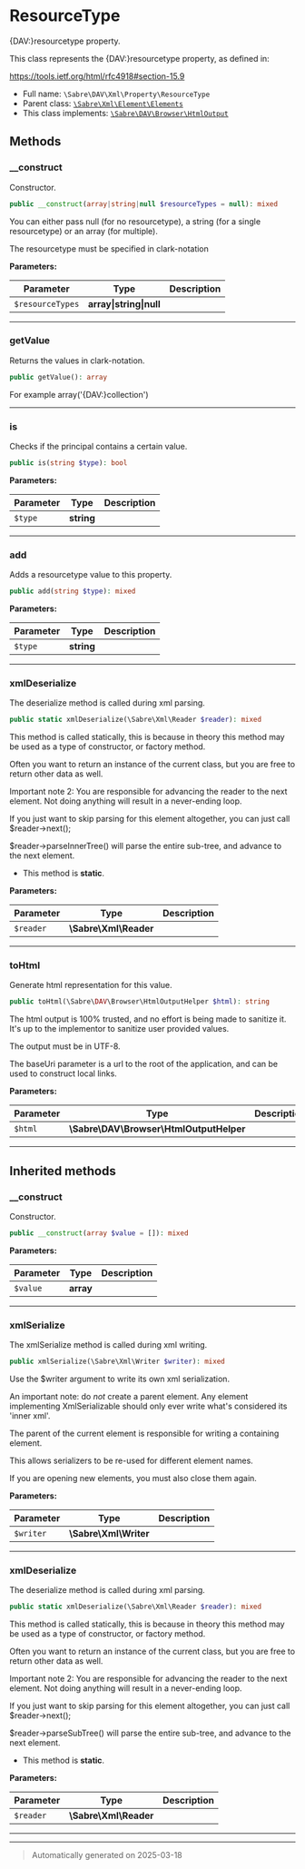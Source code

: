 
# ResourceType

{DAV:}resourcetype property.

This class represents the {DAV:}resourcetype property, as defined in:

https://tools.ietf.org/html/rfc4918#section-15.9

* Full name: `\Sabre\DAV\Xml\Property\ResourceType`
* Parent class: [`\Sabre\Xml\Element\Elements`](../../../Xml/Element/Elements.md)
* This class implements:
[`\Sabre\DAV\Browser\HtmlOutput`](../../Browser/HtmlOutput.md)




## Methods


### __construct

Constructor.

```php
public __construct(array|string|null $resourceTypes = null): mixed
```

You can either pass null (for no resourcetype), a string (for a single
resourcetype) or an array (for multiple).

The resourcetype must be specified in clark-notation






**Parameters:**

| Parameter | Type | Description |
|-----------|------|-------------|
| `$resourceTypes` | **array&#124;string&#124;null** |  |





***

### getValue

Returns the values in clark-notation.

```php
public getValue(): array
```

For example array('{DAV:}collection')










***

### is

Checks if the principal contains a certain value.

```php
public is(string $type): bool
```








**Parameters:**

| Parameter | Type | Description |
|-----------|------|-------------|
| `$type` | **string** |  |





***

### add

Adds a resourcetype value to this property.

```php
public add(string $type): mixed
```








**Parameters:**

| Parameter | Type | Description |
|-----------|------|-------------|
| `$type` | **string** |  |





***

### xmlDeserialize

The deserialize method is called during xml parsing.

```php
public static xmlDeserialize(\Sabre\Xml\Reader $reader): mixed
```

This method is called statically, this is because in theory this method
may be used as a type of constructor, or factory method.

Often you want to return an instance of the current class, but you are
free to return other data as well.

Important note 2: You are responsible for advancing the reader to the
next element. Not doing anything will result in a never-ending loop.

If you just want to skip parsing for this element altogether, you can
just call $reader->next();

$reader->parseInnerTree() will parse the entire sub-tree, and advance to
the next element.

* This method is **static**.




**Parameters:**

| Parameter | Type | Description |
|-----------|------|-------------|
| `$reader` | **\Sabre\Xml\Reader** |  |





***

### toHtml

Generate html representation for this value.

```php
public toHtml(\Sabre\DAV\Browser\HtmlOutputHelper $html): string
```

The html output is 100% trusted, and no effort is being made to sanitize
it. It's up to the implementor to sanitize user provided values.

The output must be in UTF-8.

The baseUri parameter is a url to the root of the application, and can
be used to construct local links.






**Parameters:**

| Parameter | Type | Description |
|-----------|------|-------------|
| `$html` | **\Sabre\DAV\Browser\HtmlOutputHelper** |  |





***


## Inherited methods


### __construct

Constructor.

```php
public __construct(array $value = []): mixed
```








**Parameters:**

| Parameter | Type | Description |
|-----------|------|-------------|
| `$value` | **array** |  |





***

### xmlSerialize

The xmlSerialize method is called during xml writing.

```php
public xmlSerialize(\Sabre\Xml\Writer $writer): mixed
```

Use the $writer argument to write its own xml serialization.

An important note: do _not_ create a parent element. Any element
implementing XmlSerializable should only ever write what's considered
its 'inner xml'.

The parent of the current element is responsible for writing a
containing element.

This allows serializers to be re-used for different element names.

If you are opening new elements, you must also close them again.






**Parameters:**

| Parameter | Type | Description |
|-----------|------|-------------|
| `$writer` | **\Sabre\Xml\Writer** |  |





***

### xmlDeserialize

The deserialize method is called during xml parsing.

```php
public static xmlDeserialize(\Sabre\Xml\Reader $reader): mixed
```

This method is called statically, this is because in theory this method
may be used as a type of constructor, or factory method.

Often you want to return an instance of the current class, but you are
free to return other data as well.

Important note 2: You are responsible for advancing the reader to the
next element. Not doing anything will result in a never-ending loop.

If you just want to skip parsing for this element altogether, you can
just call $reader->next();

$reader->parseSubTree() will parse the entire sub-tree, and advance to
the next element.

* This method is **static**.




**Parameters:**

| Parameter | Type | Description |
|-----------|------|-------------|
| `$reader` | **\Sabre\Xml\Reader** |  |





***


***
> Automatically generated on 2025-03-18
